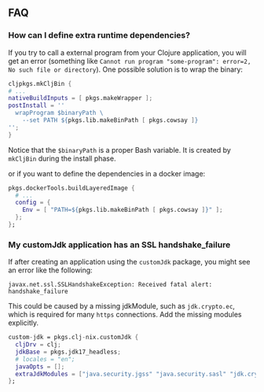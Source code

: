 ## FAQ

### **How can I define extra runtime dependencies?**

If you try to call a external program from your Clojure application, you will
get an error (something like
`Cannot run program "some-program": error=2, No such file or directory`). One
possible solution is to wrap the binary:

```nix
cljpkgs.mkCljBin {
# ...
nativeBuildInputs = [ pkgs.makeWrapper ];
postInstall = ''
  wrapProgram $binaryPath \
    --set PATH ${pkgs.lib.makeBinPath [ pkgs.cowsay ]}
'';
}
```

Notice that the `$binaryPath` is a proper Bash variable. It is created by
`mkCljBin` during the install phase.

or if you want to define the dependencies in a docker image:

```nix
pkgs.dockerTools.buildLayeredImage {
  # ...
  config = {
    Env = [ "PATH=${pkgs.lib.makeBinPath [ pkgs.cowsay ]}" ];
  };
};
```

### **My customJdk application has an SSL handshake_failure**

If after creating an application using the `customJdk` package, you might see an error like the following:

```
javax.net.ssl.SSLHandshakeException: Received fatal alert: handshake_failure
```

This could be caused by a missing jdkModule, such as `jdk.crypto.ec`, which is required for many `https` connections.
Add the missing modules explicitly.

```nix
custom-jdk = pkgs.clj-nix.customJdk {
  cljDrv = clj;
  jdkBase = pkgs.jdk17_headless;
  # locales = "en";
  javaOpts = [];
  extraJdkModules = ["java.security.jgss" "java.security.sasl" "jdk.crypto.ec"];
};
```
